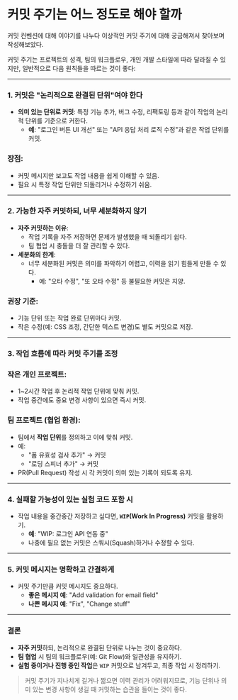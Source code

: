 # 커밋 주기는 어느 정도로 해야 할까

커밋 컨벤션에 대해 이야기를 나누다 이상적인 커밋 주기에 대해 궁금해져서 찾아보며 작성해보았다.

커밋 주기는 프로젝트의 성격, 팀의 워크플로우, 개인 개발 스타일에 따라 달라질 수 있지만, 일반적으로 다음 원칙들을 따르는 것이 좋다:

---

### **1. 커밋은 "논리적으로 완결된 단위"여야 한다**

- **의미 있는 단위로 커밋**: 특정 기능 추가, 버그 수정, 리팩토링 등과 같이 작업의 논리적 단위를 기준으로 커한다.
  - **예**: "로그인 버튼 UI 개선" 또는 "API 응답 처리 로직 수정"과 같은 작업 단위를 커밋.

### **장점**:

- 커밋 메시지만 보고도 작업 내용을 쉽게 이해할 수 있음.
- 필요 시 특정 작업 단위만 되돌리거나 수정하기 쉬움.

---

### **2. 가능한 자주 커밋하되, 너무 세분화하지 않기**

- **자주 커밋하는 이유**:
  - 작업 기록을 자주 저장하면 문제가 발생했을 때 되돌리기 쉽다.
  - 팀 협업 시 충돌을 더 잘 관리할 수 있다.
- **세분화의 한계**:
  - 너무 세분화된 커밋은 의미를 파악하기 어렵고, 이력을 읽기 힘들게 만들 수 있다.
    - 예: "오타 수정", "또 오타 수정" 등 불필요한 커밋은 지양.

### **권장 기준**:

- 기능 단위 또는 작업 완료 단위마다 커밋.
- 작은 수정(예: CSS 조정, 간단한 텍스트 변경)도 별도 커밋으로 저장.

---

### **3. 작업 흐름에 따라 커밋 주기를 조정**

### **작은 개인 프로젝트**:

- 1~2시간 작업 후 논리적 작업 단위에 맞춰 커밋.
- 작업 중간에도 중요 변경 사항이 있으면 즉시 커밋.

### **팀 프로젝트 (협업 환경)**:

- 팀에서 **작업 단위**를 정의하고 이에 맞춰 커밋.
- 예:
  - "폼 유효성 검사 추가" → 커밋
  - "로딩 스피너 추가" → 커밋
- PR(Pull Request) 작성 시 각 커밋이 의미 있는 기록이 되도록 유지.

---

### **4. 실패할 가능성이 있는 실험 코드 포함 시**

- 작업 내용을 중간중간 저장하고 싶다면, **`WIP`(Work In Progress)** 커밋을 활용하기.
  - **예**: "WIP: 로그인 API 연동 중"
  - 나중에 필요 없는 커밋은 스쿼시(Squash)하거나 수정할 수 있다.

---

### **5. 커밋 메시지는 명확하고 간결하게**

- 커밋 주기만큼 커밋 메시지도 중요하다.
  - **좋은 메시지 예**: "Add validation for email field"
  - **나쁜 메시지 예**: "Fix", "Change stuff"

---

### **결론**

- **자주 커밋**하되, 논리적으로 완결된 단위로 나누는 것이 중요하다.
- **팀 협업** 시 팀의 워크플로우(예: Git Flow)와 일관성을 유지하기.
- **실험 중이거나 진행 중인 작업**은 `WIP` 커밋으로 남겨두고, 최종 작업 시 정리하기.

> 커밋 주기가 지나치게 길거나 짧으면 이력 관리가 어려워지므로, 기능 단위나 의미 있는 변경 사항이 생길 때 커밋하는 습관을 들이는 것이 좋다.
